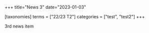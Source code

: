 +++
title="News 3"
date="2023-01-03"

[taxonomies]
terms = ["22/23 T2"]
categories = ["test", "test2"]
+++

3rd news item